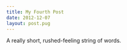 ```yaml
---
title: My Fourth Post
date: 2012-12-07
layout: post.pug
---
```


A really short, rushed-feeling string of words.
